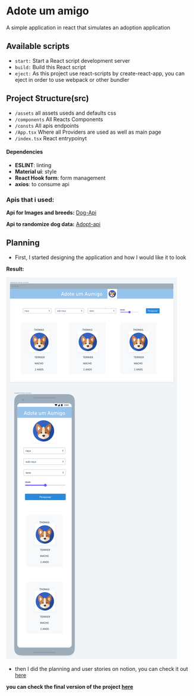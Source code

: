 # Adote um amigo

A simple application in react that simulates an adoption application

## Available scripts

- `start:` Start a React script development server
- `build:` Build this React script
- `eject:` As this project use react-scripts by create-react-app, you can eject in order to use webpack or other bundler

## Project Structure(src)

- `/assets` all assets useds and defaults css
- `/components` All  Reacts Components
- `/consts` All apis endpoints
- `/App.tsx` Where all Providers are used as well as main page
- `/index.tsx` React entrypoinyt

#### Dependencies
- **ESLINT**: linting
- **Material ui**: style
- **React Hook form**: form management
- **axios**: to consume api

### Apis that i used:

**Api for Images and breeds:** [Dog-Api](https://dog.ceo/dog-api/documentation/)

**Api to randomize dog data:** [Adopt-api](https://github.com/jucielly/adopt-api)

## Planning

* First, I started designing the application and how I would like it to look

**Result:**

![wireframe](./src/assets/wireframe.png)

* then I did the planning and user stories on notion, you can check it out [here](https://www.notion.so/48aef5557c9341fabb30b94314e95c56?v=0e20ad15ee9a479aa419af755bc802b0)

**you can check the final version of the project [here](https://adoteumamigo.jucielly.dev/)**

